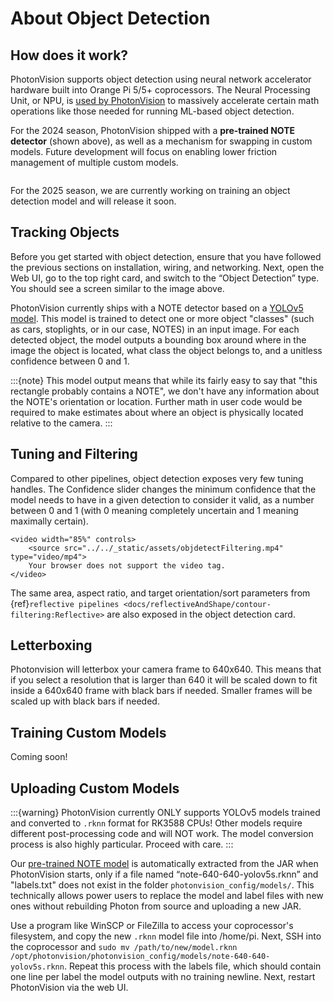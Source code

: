 # About Object Detection

## How does it work?

PhotonVision supports object detection using neural network accelerator hardware built into Orange Pi 5/5+ coprocessors. The Neural Processing Unit, or NPU, is [used by PhotonVision](https://github.com/PhotonVision/rknn_jni/tree/main) to massively accelerate certain math operations like those needed for running ML-based object detection.

For the 2024 season, PhotonVision shipped with a **pre-trained NOTE detector** (shown above), as well as a mechanism for swapping in custom models. Future development will focus on enabling lower friction management of multiple custom models.

```{image} images/notes-ui.png

```

For the 2025 season, we are currently working on training an object detection model and will release it soon.

## Tracking Objects

Before you get started with object detection, ensure that you have followed the previous sections on installation, wiring, and networking. Next, open the Web UI, go to the top right card, and switch to the “Object Detection” type. You should see a screen similar to the image above.

PhotonVision currently ships with a NOTE detector based on a [YOLOv5 model](https://docs.ultralytics.com/yolov5/). This model is trained to detect one or more object "classes" (such as cars, stoplights, or in our case, NOTES) in an input image. For each detected object, the model outputs a bounding box around where in the image the object is located, what class the object belongs to, and a unitless confidence between 0 and 1.

:::{note}
This model output means that while its fairly easy to say that "this rectangle probably contains a NOTE", we don't have any information about the NOTE's orientation or location. Further math in user code would be required to make estimates about where an object is physically located relative to the camera.
:::

## Tuning and Filtering

Compared to other pipelines, object detection exposes very few tuning handles. The Confidence slider changes the minimum confidence that the model needs to have in a given detection to consider it valid, as a number between 0 and 1 (with 0 meaning completely uncertain and 1 meaning maximally certain).

```{raw} html
<video width="85%" controls>
    <source src="../../_static/assets/objdetectFiltering.mp4" type="video/mp4">
    Your browser does not support the video tag.
</video>
```

The same area, aspect ratio, and target orientation/sort parameters from {ref}`reflective pipelines <docs/reflectiveAndShape/contour-filtering:Reflective>` are also exposed in the object detection card.

## Letterboxing

Photonvision will letterbox your camera frame to 640x640. This means that if you select a resolution that is larger than 640 it will be scaled down to fit inside a 640x640 frame with black bars if needed. Smaller frames will be scaled up with black bars if needed.

## Training Custom Models

Coming soon!

## Uploading Custom Models

:::{warning}
PhotonVision currently ONLY supports YOLOv5 models trained and converted to `.rknn` format for RK3588 CPUs! Other models require different post-processing code and will NOT work. The model conversion process is also highly particular. Proceed with care.
:::

Our [pre-trained NOTE model](https://github.com/PhotonVision/photonvision/blob/main/photon-server/src/main/resources/models/note-640-640-yolov5s.rknn) is automatically extracted from the JAR when PhotonVision starts, only if a file named “note-640-640-yolov5s.rknn” and "labels.txt" does not exist in the folder `photonvision_config/models/`. This technically allows power users to replace the model and label files with new ones without rebuilding Photon from source and uploading a new JAR.

Use a program like WinSCP or FileZilla to access your coprocessor's filesystem, and copy the new `.rknn` model file into /home/pi. Next, SSH into the coprocessor and `sudo mv /path/to/new/model.rknn /opt/photonvision/photonvision_config/models/note-640-640-yolov5s.rknn`. Repeat this process with the labels file, which should contain one line per label the model outputs with no training newline. Next, restart PhotonVision via the web UI.
